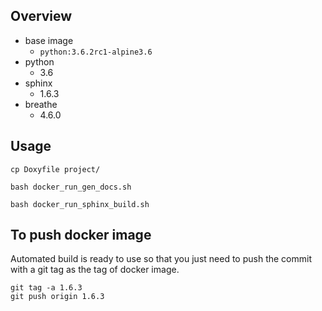 ## Overview

* base image
    * `python:3.6.2rc1-alpine3.6`
* python
    * 3.6
* sphinx
    * 1.6.3
* breathe
    * 4.6.0

## Usage

```
cp Doxyfile project/
```

```
bash docker_run_gen_docs.sh
```

```
bash docker_run_sphinx_build.sh
```

## To push docker image
Automated build is ready to use so that you just need to push the commit with a git tag as the tag of docker image.

```
git tag -a 1.6.3
git push origin 1.6.3
```
